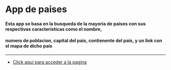 # App de paises

#### Esta app se basa en la busqueda de la mayoria de paises con sus respectivas caracteristicas como el nombre,
#### numero de poblacion, capital del pais, contienente del pais, y un link con el mapa de dicho pais

---

- [Click aqui para acceder a la pagina](https://erasmoh24.github.io/App-paises/src/public/views/index.html)
